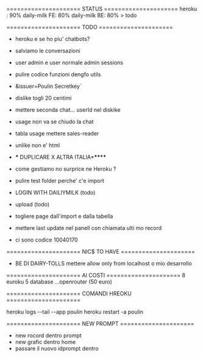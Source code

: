 ===================== STATUS =====================
heroku : 90%
daily-milk FE: 80%
daily-milk BE: 80% > todo

===================== TODO =====================

- heroku e se ho piu' chatbots?
- salviamo le conversazioni
- user admin e user normale admin sessions
- pulire codice funzioni dengfo utils
- &issuer=Poulin Secretkey`
- dislike togli 20 centimi
- mettere seconda chat...
  userId nel diskike
- usage non va se chiudo la chat
- tabla usage mettere sales-reader
- unlike non e' html

- **\*** DUPLICARE X ALTRA ITALIA\***\*\*\*\***
- come gestiamo no surprice ne Heroku ?
- pulire test folder perche' c'e import
- LOGIN WITH DAILIYMILK (todo)
- upload (todo)
- togliere page dall'import e dalla tabella
- mettere last update nel panell con chiamata ulti
  mo record
- ci sono codice 10040170

===================== NIC$ TO HAVE =====================

- BE DI DAIRY-TOLLS mettere allow only from localhost o mio desarrollo

===================== AI COSTI =====================
8 euroku
5 database
...openrouter (50 euro)

===================== COMANDI HREOKU =====================

heroku logs --tail --app poulin
heroku restart -a poulin

===================== NEW PROMPT =====================

- new rocord dentro prompt
- new grafic dentro home
- passare il nuovo idprompt dentro
